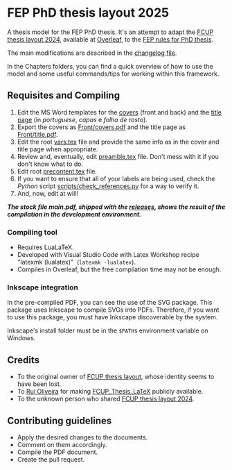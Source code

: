 # FEP PhD thesis layout 2025

A thesis model for the FEP PhD thesis. It's an attempt to adapt the [FCUP thesis layout 2024](https://www.overleaf.com/latex/templates/fcup-thesis-layout-2024/gpbvtwzckzgm), available at [Overleaf](https://www.overleaf.com/), to the [FEP rules for PhD thesis](https://sigarra.up.pt/fep/pt/conteudos_geral.ver?pct_pag_id=1009493&pct_parametros=pv_unidade=7&pct_grupo=28581#28581).

The main modifications are described in the [changelog file](CHANGELOG.md).

In the Chapters folders, you can find a quick overview of how to use the model and some useful commands/tips for working within this framework.

## Requisites and Compiling

1. Edit the MS Word templates for the [covers](<.fep/FEP Capa doutoramento.docx>) (front and back) and the [title page](<.fep/Cover sheet.docx>) (in *portuguese*, *capas* e *folha de rosto*).
2. Export the covers as [Front/covers.pdf](Front/covers.pdf) and the title page as [Front/title.pdf](Front/title.pdf).
3. Edit the root [vars.tex](vars.tex) file and provide the same info as in the cover and title page when appropriate.
4. Review and, eventually, edit [preamble.tex](preamble.tex) file. Don't mess with it if you don't know what to do.
5. Edit root [precontent.tex](precontent.tex) file.
6. If you want to ensure that all of your labels are being used, check the *Python* script [scripts/check_references.py](scripts/check_references.py) for a way to verify it.
7. And, now, edit at will!

**_The stock file *main.pdf*, shipped with the [releases](https://github.com/fbrustolin/FEP_phd_thesis_layout_2025/releases/), shows the result of the compilation in the development environment._**

### Compiling tool

* Requires LuaLaTeX.
* Developed with Visual Studio Code with Latex Workshop recipe "latexmk (lualatex)"  (`latexmk -lualatex`).
* Compiles in Overleaf, but the free compilation time may not be enough.

### Inkscape integration

In the pre-compiled PDF, you can see the use of the SVG package. This package uses Inkscape to compile SVGs into PDFs. Therefore, if you want to use this package, you must have Inkscape discoverable by the system. 

Inkscape's install folder must be in the `$PATH$` environment variable on Windows.

## Credits

* To the original owner of [FCUP thesis layout](https://www.overleaf.com/latex/templates/fcup-thesis-layout/qhpngwdszwgx), whose identity seems to have been lost.
* To [Rui Oliveira](https://github.com/ruilvo) for making [FCUP_Thesis_LaTeX](https://github.com/ruilvo/FCUP_Thesis_LaTeX) publicly available.
* To the unknown person who shared [FCUP thesis layout 2024](https://www.overleaf.com/latex/templates/fcup-thesis-layout-2024/gpbvtwzckzgm).

## Contributing guidelines

- Apply the desired changes to the documents.
- Comment on them accordingly.
- Compile the PDF document.
- Create the pull request.
